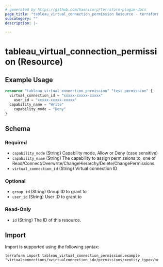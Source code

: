 ```yaml
---
# generated by https://github.com/hashicorp/terraform-plugin-docs
page_title: "tableau_virtual_connection_permission Resource - terraform-provider-tableau"
subcategory: ""
description: |-
  
---
```


# tableau_virtual_connection_permission (Resource)



## Example Usage

```terraform
resource "tableau_virtual_connection_permission" "test_permission" {
  virtual_connection_id = "xxxxx-xxxxx-xxxxx"
	user_id = "xxxxx-xxxxx-xxxxx"
  capability_name = "Write"
	capability_mode = "Deny"
}
```

<!-- schema generated by tfplugindocs -->
## Schema

### Required

- `capability_mode` (String) Capability mode, Allow or Deny (case sensitive)
- `capability_name` (String) The capability to assign permissions to, one of Read/Connect/Overwrite/ChangeHierarchy/Delete/ChangePermissions
- `virtual_connection_id` (String) Virtual connection ID

### Optional

- `group_id` (String) Group ID to grant to
- `user_id` (String) User ID to grant to

### Read-Only

- `id` (String) The ID of this resource.

## Import

Import is supported using the following syntax:

```shell
terraform import tableau_virtual_connection_permission.example "virtualconnections/<virtualconnection_id>/permissions/<entity_type>/<entity_id>/<capability_name>/<capability_mode>"
```
